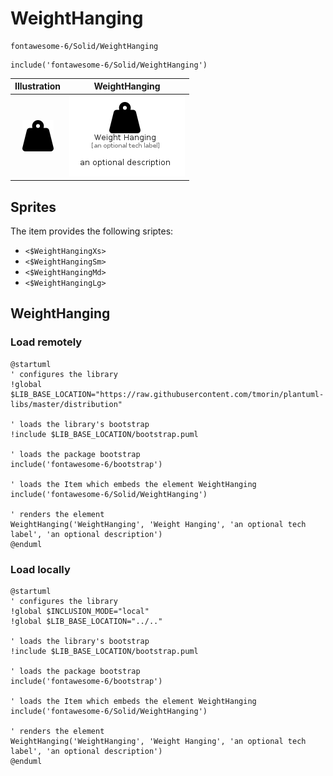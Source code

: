 # WeightHanging


```text
fontawesome-6/Solid/WeightHanging
```

```text
include('fontawesome-6/Solid/WeightHanging')
```



| Illustration | WeightHanging |
| :---: | :---: |
| ![illustration for Illustration](../../fontawesome-6/Solid/WeightHanging.png) | ![illustration for WeightHanging](../../fontawesome-6/Solid/WeightHanging.Local.png) |



## Sprites
The item provides the following sriptes:

- `<$WeightHangingXs>`
- `<$WeightHangingSm>`
- `<$WeightHangingMd>`
- `<$WeightHangingLg>`





## WeightHanging

### Load remotely
```plantuml
@startuml
' configures the library
!global $LIB_BASE_LOCATION="https://raw.githubusercontent.com/tmorin/plantuml-libs/master/distribution"

' loads the library's bootstrap
!include $LIB_BASE_LOCATION/bootstrap.puml

' loads the package bootstrap
include('fontawesome-6/bootstrap')

' loads the Item which embeds the element WeightHanging
include('fontawesome-6/Solid/WeightHanging')

' renders the element
WeightHanging('WeightHanging', 'Weight Hanging', 'an optional tech label', 'an optional description')
@enduml
```

### Load locally
```plantuml
@startuml
' configures the library
!global $INCLUSION_MODE="local"
!global $LIB_BASE_LOCATION="../.."

' loads the library's bootstrap
!include $LIB_BASE_LOCATION/bootstrap.puml

' loads the package bootstrap
include('fontawesome-6/bootstrap')

' loads the Item which embeds the element WeightHanging
include('fontawesome-6/Solid/WeightHanging')

' renders the element
WeightHanging('WeightHanging', 'Weight Hanging', 'an optional tech label', 'an optional description')
@enduml
```

